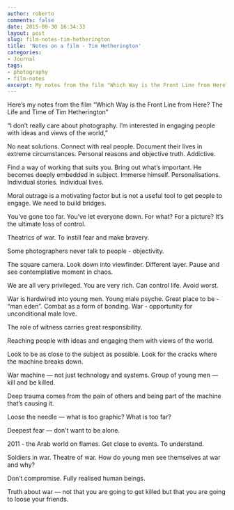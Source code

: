 ```yaml
---
author: roberto
comments: false
date: 2015-09-30 16:34:33
layout: post
slug: film-notes-tim-hetherington
title: 'Notes on a film - Tim Hetherington'
categories:
- Journal
tags:
- photography
- film-notes
excerpt: My notes from the film "Which Way is the Front Line from Here? The Life and Time of Tim Hetherington"
---
```

<div class="message">Here’s my notes from the film “Which Way is the Front Line from Here? The Life and Time of Tim Hetherington”</div>

“I don’t really care about photography. I’m interested in engaging people with ideas and views of the world,”

No neat solutions. Connect with real people. Document their lives in extreme circumstances. Personal reasons and objective truth. Addictive.

Find a way of working that suits you. Bring out what’s important. He becomes deeply embedded in subject. Immerse himself. Personalisations. Individual stories. Individual lives.

Moral outrage is a motivating factor but is not a useful tool to get people to engage. We need to build bridges.

You’ve gone too far. You’ve let everyone down. For what? For a picture? It’s the ultimate loss of control.

Theatrics of war. To instill fear and make bravery.

Some photographers never talk to people - objectivity.

The square camera. Look down into viewfinder. Different layer. Pause and see contemplative moment in chaos.

We are all very privileged. You are very rich. Can control life. Avoid worst.

War is hardwired into young men. Young male psyche. Great place to be - “man eden”. Combat as a form of bonding. War - opportunity for unconditional male love.

The role of witness carries great responsibility.

Reaching people with ideas and engaging them with views of the world.

Look to be as close to the subject as possible. Look for the cracks where the machine breaks down.

War machine —  not just technology and systems. Group of young men — kill and be killed.

Deep trauma comes from the pain of others and being part of the machine that’s causing it.

Loose the needle — what is too graphic? What is too far?

Deepest fear — don’t want to be alone.

2011 - the Arab world on flames. Get close to events. To understand.

Soldiers in war. Theatre of war. How do young men see themselves at war and why?

Don’t compromise. Fully realised human beings.

Truth about war — not that you are going to get killed but that you are going to loose your friends.



